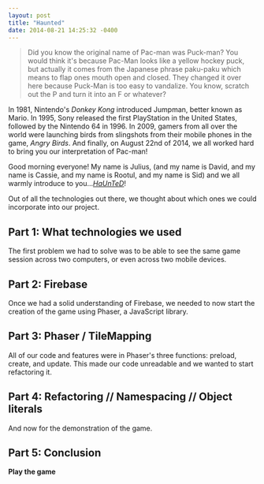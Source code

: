 ```yaml
---
layout: post
title: "Haunted"
date: 2014-08-21 14:25:32 -0400
---
```


> Did you know the original name of Pac-man was Puck-man? You would think it's because Pac-Man looks like a yellow hockey puck, but actually it comes from the Japanese phrase paku-paku which means to flap ones mouth open and closed. They changed it over here because Puck-Man is too easy to vandalize. You know, scratch out the P and turn it into an F or whatever?

<!--more-->

In 1981, Nintendo's *Donkey Kong* introduced Jumpman, better known as Mario. In 1995, Sony released the first PlayStation in the United States, followed by the Nintendo 64 in 1996. In 2009, gamers from all over the world were launching birds from slingshots from their mobile phones in the game, *Angry Birds*. And finally, on August 22nd of 2014, we all worked hard to bring you our interpretation of Pac-man!

Good morning everyone! My name is Julius, (and my name is David, and my name is Cassie, and my name is Rootul, and my name is Sid) and we all warmly introduce to you...*[HaUnTeD](http://haunted-game.herokuapp.com/)*!

Out of all the technologies out there, we thought about which ones we could incorporate into our project.

## Part 1: What technologies we used

The first problem we had to solve was to be able to see the same game session across two computers, or even across two mobile devices.

## Part 2: Firebase

Once we had a solid understanding of Firebase, we needed to now start the creation of the game using Phaser, a JavaScript library.

## Part 3: Phaser / TileMapping

All of our code and features were in Phaser's three functions: preload, create, and update. This made our code unreadable and we wanted to start refactoring it.


## Part 4: Refactoring // Namespacing // Object literals

And now for the demonstration of the game.

## Part 5: Conclusion

**Play the game**